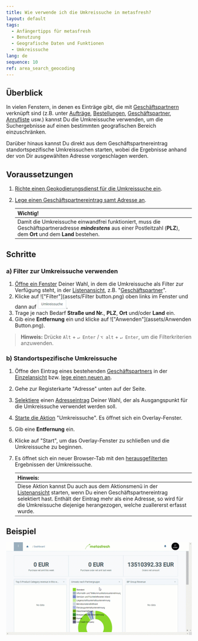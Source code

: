 ```yaml
---
title: Wie verwende ich die Umkreissuche in metasfresh?
layout: default
tags:
  - Anfängertipps für metasfresh
  - Benutzung
  - Geografische Daten und Funktionen
  - Umkreissuche
lang: de
sequence: 10
ref: area_search_geocoding
---
```


## Überblick
In vielen Fenstern, in denen es Einträge gibt, die mit [Geschäftspartnern](Neuer_Geschaeftspartner) verknüpft sind (z.B. unter [Aufträge](Auftrag_erfassen), [Bestellungen](Bestellung_erfassen), [Geschäftspartner](Neuer_Geschaeftspartner), [Anrufliste](Anrufplanung_mittels_Anruflisten) usw.) kannst Du die Umkreissuche verwenden, um die Suchergebnisse auf einen bestimmten geografischen Bereich einzuschränken.

Darüber hinaus kannst Du direkt aus dem Geschäftspartnereintrag standortspezifische Umkreissuchen starten, wobei die Ergebnisse anhand der von Dir ausgewählten Adresse vorgeschlagen werden.

## Voraussetzungen
1. [Richte einen Geokodierungsdienst für die Umkreissuche ein](Geokodierungsdienst_einrichten).
1. [Lege einen Geschäftspartnereintrag samt Adresse an](Adresse_erfassen_Tab).

   | **Wichtig!** |
   | :--- |
   | Damit die Umkreissuche einwandfrei funktioniert, muss die Geschäftspartneradresse ***mindestens*** aus einer Postleitzahl (**PLZ**), dem **Ort** und dem **Land** bestehen. |

## Schritte

### a) Filter zur Umkreissuche verwenden
1. [Öffne ein Fenster](Menu) Deiner Wahl, in dem die Umkreissuche als Filter zur Verfügung steht, in der [Listenansicht](Ansichten#listenansicht), z.B. "[Geschäftspartner](Menu)".
1. Klicke auf !["Filter"](assets/Filter button.png) oben links im Fenster und dann auf !["Umkreissuche"](assets/Filter_Umkreissuche.png).
1. Trage je nach Bedarf **Straße und Nr.**, **PLZ**, **Ort** und/oder **Land** ein.
1. Gib eine **Entfernung** ein und klicke auf !["Anwenden"](assets/Anwenden Button.png).
 >**Hinweis:** Drücke `Alt` + `↵ Enter` / `⌥ alt` + `↵ Enter`, um die Filterkriterien anzuwenden.

### b) Standortspezifische Umkreissuche
1. Öffne den Eintrag eines bestehenden [Geschäftspartners](Menu) in der [Einzelansicht](Ansichten#einzelansicht) bzw. [lege einen neuen an](Neuer_Geschaeftspartner).
1. Gehe zur Registerkarte "Adresse" unten auf der Seite.
1. [Selektiere](AuswahlBelege) einen [Adresseintrag](Adresse_erfassen_Tab) Deiner Wahl, der als Ausgangspunkt für  die Umkreissuche verwendet werden soll.
1. [Starte die Aktion](AktionStarten#aktionsmenue) "Umkreissuche". Es öffnet sich ein Overlay-Fenster.
1. Gib eine **Entfernung** ein.
1. Klicke auf "Start", um das Overlay-Fenster zu schließen und die Umkreissuche zu beginnen.
1. Es öffnet sich ein neuer Browser-Tab mit den [herausgefilterten](Filterfunktion) Ergebnissen der Umkreissuche.

   | **Hinweis:** |
   | :--- |
   | Diese Aktion kannst Du auch aus dem Aktionsmenü in der [Listenansicht](Ansichten#listenansicht) starten, wenn Du einen Geschäftspartnereintrag selektiert hast. Enthält der Eintrag mehr als eine Adresse, so wird für die Umkreissuche diejenige herangezogen, welche zuallererst erfasst wurde. |

## Beispiel
<kbd><img src="assets/Umkreissuche_Geocoding.gif" alt="GIF: Umkreissuche (Geocoding)"></kbd>
